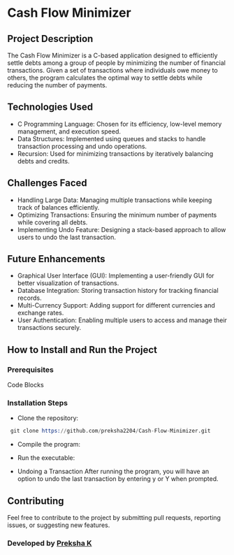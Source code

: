 # Cash Flow Minimizer



## Project Description
The Cash Flow Minimizer is a C-based application designed to efficiently settle debts among a group of people by minimizing the number of financial transactions. Given a set of transactions where individuals owe money to others, the program calculates the optimal way to settle debts while reducing the number of payments.



## Technologies Used
* C Programming Language: Chosen for its efficiency, low-level memory management, and execution speed.
* Data Structures: Implemented using queues and stacks to handle transaction processing and undo operations.
* Recursion: Used for minimizing transactions by iteratively balancing debts and credits.



## Challenges Faced
* Handling Large Data: Managing multiple transactions while keeping track of balances efficiently.
* Optimizing Transactions: Ensuring the minimum number of payments while covering all debts.
* Implementing Undo Feature: Designing a stack-based approach to allow users to undo the last transaction.



## Future Enhancements
* Graphical User Interface (GUI): Implementing a user-friendly GUI for better visualization of transactions.
* Database Integration: Storing transaction history for tracking financial records.
* Multi-Currency Support: Adding support for different currencies and exchange rates.
* User Authentication: Enabling multiple users to access and manage their transactions securely.



## How to Install and Run the Project
### Prerequisites
Code Blocks

### Installation Steps
* Clone the repository:
```s
 git clone https://github.com/preksha2204/Cash-Flow-Minimizer.git
```
* Compile the program:

* Run the executable:

* Undoing a Transaction
  After running the program, you will have an option to undo the last transaction by entering y or Y when prompted.


## Contributing
Feel free to contribute to the project by submitting pull requests, reporting issues, or suggesting new features.


### Developed by [Preksha K](https://github.com/preksha2204)
